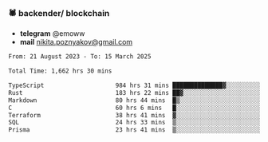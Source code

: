 ### 🕷 backender/ blockchain
- **telegram** @emoww
- **mail** nikita.poznyakov@gmail.com

<!--START_SECTION:waka-->

```txt
From: 21 August 2023 - To: 15 March 2025

Total Time: 1,662 hrs 30 mins

TypeScript                    984 hrs 31 mins ██████████████▓░░░░░░░░░░   59.03 %
Rust                          183 hrs 22 mins ██▓░░░░░░░░░░░░░░░░░░░░░░   10.99 %
Markdown                      80 hrs 44 mins  █▒░░░░░░░░░░░░░░░░░░░░░░░   04.84 %
C                             60 hrs 6 mins   █░░░░░░░░░░░░░░░░░░░░░░░░   03.60 %
Terraform                     38 hrs 41 mins  ▓░░░░░░░░░░░░░░░░░░░░░░░░   02.32 %
SQL                           24 hrs 33 mins  ▒░░░░░░░░░░░░░░░░░░░░░░░░   01.47 %
Prisma                        23 hrs 41 mins  ▒░░░░░░░░░░░░░░░░░░░░░░░░   01.42 %
```

<!--END_SECTION:waka-->




